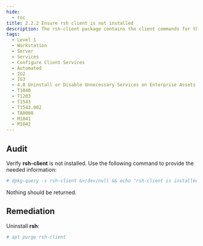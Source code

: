 ```yaml
---
hide:
  - toc
title: 2.2.2 Ensure rsh client is not installed
description: The rsh-client package contains the client commands for the rsh services.
tags:
  - Level 1
  - Workstation
  - Server
  - Services
  - Configure Client Services
  - Automated
  - IG2
  - IG3
  - 4.8 Uninstall or Disable Unnecessary Services on Enterprise Assets and Software
  - T1040
  - T1203
  - T1543
  - T1543.002
  - TA0008
  - M1041
  - M1042
---
```


## Audit
Verify **rsh-client** is not installed. Use the following command to provide the needed information:
```bash
# dpkg-query -s rsh-client &>/dev/null && echo "rsh-client is installed"
```
Nothing should be returned.

## Remediation
Uninstall **rsh**:
```bash
# apt purge rsh-client
```
